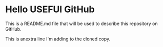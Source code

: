 # Hello USEFUl GitHub

This is a README.md file that will be used to describe this repository on GitHub.

This is anextra line I'm adding to the cloned copy.
